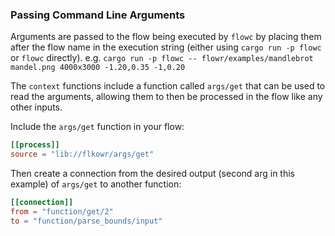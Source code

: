 ### Passing Command Line Arguments
Arguments are passed to the flow being executed by `flowc` by placing them after the flow name in 
the execution string (either using `cargo run -p flowc` or `flowc` directly). 
e.g. `cargo run -p flowc -- flowr/examples/mandlebrot mandel.png 4000x3000 -1.20,0.35 -1,0.20`

The `context` functions include a function called `args/get` that can be used to read the arguments, 
allowing them to then be processed in the flow like any other inputs.

Include the `args/get` function in your flow:
```toml
[[process]]
source = "lib://flkowr/args/get"
```

Then create a connection from the desired output (second arg in this example) of `args/get` to another function:
```toml
[[connection]]
from = "function/get/2"
to = "function/parse_bounds/input"
```
